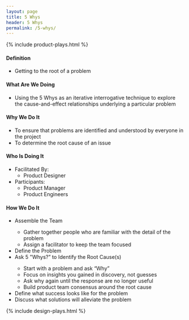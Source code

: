 ```yaml
---
layout: page
title: 5 Whys
header: 5 Whys
permalink: /5-whys/
---
```

<div class="row">
    <div class="col-md-3">
        {% include product-plays.html %}
    </div>
    <div class="col-md-6">
        <h4 class="Definition" id="Definition">
            Definition
        </h4>
		<ul>
		<li>Getting to the root of a problem</li>
		</ul>
        <h4 class="What" id="What">
            What Are We Doing
        </h4>
	<ul>
        <li>Using the 5 Whys as an iterative interrogative technique to explore the cause-and-effect relationships underlying a particular problem</li>
	</ul>
        <h4 class="Why" id="Why">
            Why We Do It
        </h4>
            <ul>
                <li>To ensure that problems are identified and understood by everyone in the project</li>
		<li>To determine the root cause of an issue</li>
	    </ul>
        <h4 class="Who" id="Who">
            Who Is Doing It
        </h4>
            <ul>
                <li>Facilitated By:
    	            <ul>
        	      <li>Product Designer</li>
    	            </ul>
                 </li>
                <li>Participants:
    	            <ul>
                      <li>Product Manager</li>
		      <li>Product Engineers</li>
                    </ul>    
                </li>
            </ul>
        <h4 class="How" id="How">
            How We Do It
        </h4>
            <ul>
               <li>Assemble the Team</li>
		<ul><li>Gather together people who are familiar with the detail of the problem</li>
		<li>Assign a facilitator to keep the team focused</li>
		</ul>
		<li>Define the Problem</li>
		<li>Ask 5 "Whys?” to Identify the Root Cause(s)</li>
		<ul><li>Start with a problem and ask “Why”</li>
		<li>Focus on insights you gained in discovery, not guesses</li>
		<li>Ask why again until the response are no longer useful</li>
		<li>Build product team consensus around the root cause</li></ul>
		<li>Define what success looks like for the problem</li>
		<li>Discuss what solutions will alleviate the problem</li>
            </ul>
    </div>
    <div class="col-md-3">
        {% include design-plays.html %}
    </div>
</div>

